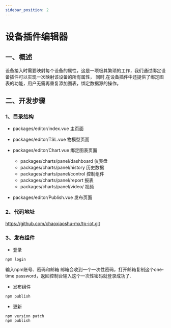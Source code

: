 ```yaml
---
sidebar_position: 2
---
```


# 设备插件编辑器

## 一、概述
设备接入时需要映射每个设备的属性，这是一项极其繁琐的工作，我们通过绑定设备插件可以实现一次映射该设备的所有属性，
同时,在设备插件中还提供了绑定图表的功能，用户无需再重复添加图表，绑定数据源的操作。

## 二、开发步骤
### 1、目录结构
- packages/editor/index.vue    主页面
- packages/editor/TSL.vue      物模型页面
- packages/editor/Chart.vue    绑定图表页面
  - packages/charts/panel/dashboard   仪表盘
  - packages/charts/panel/history    历史数据
  - packages/charts/panel/control    控制组件
  - packages/charts/panel/report     报表
  - packages/charts/panel/video/     视频

- packages/editor/Publish.vue  发布页面  

### 2、代码地址
https://github.com/chaoxiaoshu-mx/tp-iot.git

### 3、发布组件
- 登录
```aidl
npm login
```
输入npm账号、密码和邮箱
邮箱会收到一个一次性密码，打开邮箱复制这个one-time password，返回控制台输入这个一次性密码就登录成功了.  

- 发布组件
```aidl
npm publish
```

- 更新
```aidl
npm version patch
npm publish
```